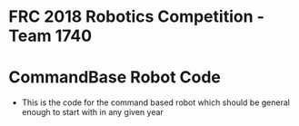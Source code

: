 # FRC 2018 Robotics Competition - Team 1740
# CommandBase Robot Code
- This is the code for the command based robot which should be general enough to start with in any given year
